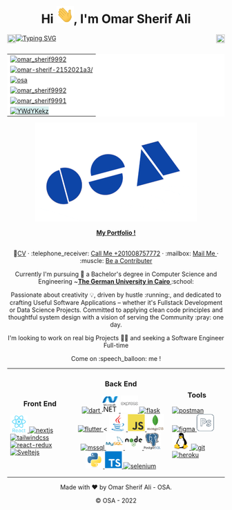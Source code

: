 <h1 align="center">Hi <img src="https://raw.githubusercontent.com/ABSphreak/ABSphreak/master/gifs/Hi.gif" width="40px" height="40px">, I'm Omar Sherif Ali</h1>
<span>
<img src="https://media.giphy.com/media/hS3IR40sIwRl6zUyrQ/giphy.gif" width="20" height="20" align="left" >
<img src="https://media.giphy.com/media/hS3IR40sIwRl6zUyrQ/giphy.gif" width="20" height="20" align="right" >
</span>

[![Typing SVG](https://readme-typing-svg.herokuapp.com?size=35&color=0D46AD&center=true&width=1000&height=61&lines=Computer+Science+and+Engineering+Graduate;Competitive+Programmer;UI%2FUX+Developer;Machine+Learning+Developer;MERN+Stack+Developer;Mobile+Application+Developer;Software+Engineer;Python+Developer)](https://osa-portfolio.vercel.app/)




<table align="left" border="0.1" bgcolor="#ffffff">
  
 <tr border="0" bgcolor="#ffffff">
    <td border="0" bgcolor="#ffffff">
    <a href="https://www.salesforce.com/trailblazer/omarsherif9992" target="blank"><img align="center" src="https://cdn-icons-png.flaticon.com/128/873/873124.png" alt="omar_sherif9992" height="40" width="40" /></a>
    </td>
 </tr>

 <tr border="0" bgcolor="#ffffff">
    <td border="0" bgcolor="#ffffff">
<a href="https://linkedin.com/in/omar-sherif-osa/" target="blank"><img align="center" src="https://raw.githubusercontent.com/rahuldkjain/github-profile-readme-generator/master/src/images/icons/Social/linked-in-alt.svg" alt="omar-sherif-2152021a3/" height="30" width="40" /></a>
      </td></tr>  
   <tr>
    <td>
<a href="https://www.youtube.com/channel/UCt0eXFStNA2oX5AqMjIBprw" target="blank"><img align="center" src="https://raw.githubusercontent.com/rahuldkjain/github-profile-readme-generator/master/src/images/icons/Social/youtube.svg" alt="osa" height="30" width="40" /></a>      </td></tr>    

   <tr>
    <td>
<a href="https://www.hackerrank.com/omar_sherif9992" target="blank"><img align="center" src="https://raw.githubusercontent.com/rahuldkjain/github-profile-readme-generator/master/src/images/icons/Social/hackerrank.svg" alt="omar_sherif9992" height="30" width="40" /></a>    </td></tr>    

  <tr>
    <td>
<a href="https://www.leetcode.com/omar_sherif9991" target="blank"><img align="center" src="https://raw.githubusercontent.com/rahuldkjain/github-profile-readme-generator/master/src/images/icons/Social/leet-code.svg" alt="omar_sherif9991" height="30" width="40" /></a>     
   </td>
</tr>    
  
  <tr>
    <td >
<a href="https://discord.gg/YWdYKekz" target="blank" style="background-color: #D6EEEE"><img align="center" src="https://raw.githubusercontent.com/rahuldkjain/github-profile-readme-generator/master/src/images/icons/Social/discord.svg" alt="YWdYKekz" height="30" width="40" /></a>    
   </td>
</tr>    

</table>

<div align="center">


  
  <p align="center">
    <img src="logo-animated-1.gif" alt="OSA Logo" height="230">
    
<a href="https://osa-portfolio.vercel.app/" ><strong>My Portfolio ! </strong></a>
                                                                  
<br />
📄<a href="https://drive.google.com/file/d/1y-f4t0GRwuUKXo39RswE0OOl22mlxA5x/view?usp=sharing" download target="_blank">CV</a>    ·
  :telephone_receiver: <a href="tel:+201008757772" >Call Me +201008757772</a>
    ·
    :mailbox: <a href="mailto:omar.sherif9992@gmail.com?cc=&subject=Omar's%20Github&body=Dear%20Omar%20Sherif%20Ali%2C%0D%0A%0D%0A%0D%0A%0D%0A%0D%0A%0D%0ARegards%2C%0D%0A%5BYour%20Name%5D%0D%0A%5BYour%20Phone%20Number%5D%0D%0A%5BLinkedin%20to%20connect%5D%0D%0A%5BCompany%20name%5D%0D%0A%0D%0A" target="_blank">
                                                                 Mail Me </a>
   	      ·
    :muscle: <a href="mailto:osa.helpme@gmail.com?subject=I%20want%20to%20be%20a%20Contributor&body=Dear%20Omar%20Sherif%20Ali%2C%0D%0A%0D%0A%0D%0A%0D%0A%0D%0A%0D%0ARegards%2C%0D%0A%5BYour%20Name%5D%0D%0A%5BYour%20Phone%20Number%5D%0D%0A%5BLinkedin%20to%20connect%5D%0D%0A%5BCompany%20name%5D%0D%0A%0D%0A" target="_blank">Be a Contributer</a>
  </p>
  <p>
  
<p> Currently I'm pursuing 📜 a Bachelor's degree in Computer Science and Engineering ~<span align="center"><a href=""><strong>The German University in Cairo </strong></a>:school:</span></p>

<p>Passionate about creativity 💡, driven by hustle :running:, and dedicated to crafting Useful Software Applications – whether it's Fullstack Development or Data Science Projects. Committed to applying clean code principles and thoughtful system design with a vision of serving the Community :pray: one day.</p>
  
  <p>I'm looking to work on real big Projects 👩‍💻 and seeking a Software Engineer Full-time</p>
  <p>Come on :speech_balloon: me !</p>
  </p>
  
<table>
  <tr>
    <td>
      <h3 align="center">Front End</h3>
      <a href="https://reactjs.org/" target="_blank" rel="noreferrer"> <img src="https://raw.githubusercontent.com/devicons/devicon/master/icons/react/react-original-wordmark.svg" alt="react" width="40" height="40"/> </a> <a href="https://nextjs.org/" target="_blank" rel="noreferrer"> <img src="https://cdn.worldvectorlogo.com/logos/nextjs-2.svg" alt="nextjs" width="40" height="40"/> </a><a href="https://tailwindcss.com/" target="_blank" rel="noreferrer"> <img src="https://github.com/omar-sherif9992/omar-sherif9992/assets/69806823/0ae38e7f-a9fe-42c5-bd8c-dc392d2463f7" alt="tailwindcss" width="40" height="40"/></a><a href="https://redux.js.org/" target="_blank" rel="noreferrer"> <img src="https://github.com/omar-sherif9992/omar-sherif9992/assets/69806823/35a28f1a-d1d0-4531-ba3d-ddf5fccb010c" alt="react-redux" width="40" height="40"/></a><a href="https://svelte.dev/" target="_blank" rel="noreferrer"> <img src="https://github.com/omar-sherif9992/omar-sherif9992/assets/69806823/0393cd92-2d49-4c43-9719-5b13ffba7fac" alt="Sveltejs" width="40" height="40"/></a>
      
</td>
    
    
  <td>  
          <h3 align="center">Back End</h3>

<p align="center"> <a href="https://dart.dev" target="_blank" rel="noreferrer"> <img src="https://www.vectorlogo.zone/logos/dartlang/dartlang-icon.svg" alt="dart" width="40" height="40"/> </a> <a href="https://dotnet.microsoft.com/" target="_blank" rel="noreferrer"> <img src="https://raw.githubusercontent.com/devicons/devicon/master/icons/dot-net/dot-net-original-wordmark.svg" alt="dotnet" width="40" height="40"/> </a> <a href="https://expressjs.com" target="_blank" rel="noreferrer"> <img src="https://raw.githubusercontent.com/devicons/devicon/master/icons/express/express-original-wordmark.svg" alt="express" width="40" height="40"/> </a>  <a href="https://flask.palletsprojects.com/" target="_blank" rel="noreferrer"> <img src="https://www.vectorlogo.zone/logos/pocoo_flask/pocoo_flask-icon.svg" alt="flask" width="40" height="40"/> </a> <a href="https://flutter.dev" target="_blank" rel="noreferrer"> <img src="https://www.vectorlogo.zone/logos/flutterio/flutterio-icon.svg" alt="flutter" width="40" height="40"/> </a> < <a href="https://www.java.com" target="_blank" rel="noreferrer"> <img src="https://raw.githubusercontent.com/devicons/devicon/master/icons/java/java-original.svg" alt="java" width="40" height="40"/> </a> <a href="https://developer.mozilla.org/en-US/docs/Web/JavaScript" target="_blank" rel="noreferrer"> <img src="https://raw.githubusercontent.com/devicons/devicon/master/icons/javascript/javascript-original.svg" alt="javascript" width="40" height="40"/> </a>  <a href="https://www.mongodb.com/" target="_blank" rel="noreferrer"> <img src="https://raw.githubusercontent.com/devicons/devicon/master/icons/mongodb/mongodb-original-wordmark.svg" alt="mongodb" width="40" height="40"/> </a> <a href="https://www.microsoft.com/en-us/sql-server" target="_blank" rel="noreferrer"> <img src="https://www.svgrepo.com/show/303229/microsoft-sql-server-logo.svg" alt="mssql" width="40" height="40"/> </a> <a href="https://www.mysql.com/" target="_blank" rel="noreferrer"> <img src="https://raw.githubusercontent.com/devicons/devicon/master/icons/mysql/mysql-original-wordmark.svg" alt="mysql" width="40" height="40"/> </a>  <a href="https://nodejs.org" target="_blank" rel="noreferrer"> <img src="https://raw.githubusercontent.com/devicons/devicon/master/icons/nodejs/nodejs-original-wordmark.svg" alt="nodejs" width="40" height="40"/> </a>  <a href="https://www.postgresql.org" target="_blank" rel="noreferrer"> <img src="https://raw.githubusercontent.com/devicons/devicon/master/icons/postgresql/postgresql-original-wordmark.svg" alt="postgresql" width="40" height="40"/> </a> <a href="https://www.python.org" target="_blank" rel="noreferrer"> <img src="https://raw.githubusercontent.com/devicons/devicon/master/icons/python/python-original.svg" alt="python" width="40" height="40"/> </a> <a href="https://www.typescriptlang.org/" target="_blank" rel="noreferrer"> <img src="https://raw.githubusercontent.com/devicons/devicon/master/icons/typescript/typescript-original.svg" alt="typescript" width="40" height="40"/> </a><a href="https://www.selenium.dev" target="_blank" rel="noreferrer"> <img src="https://raw.githubusercontent.com/detain/svg-logos/780f25886640cef088af994181646db2f6b1a3f8/svg/selenium-logo.svg" alt="selenium" width="40" height="40"/> </a>  </p>
    </td>
    <td>
      <h3 align="center">Tools</h3>
  <p>
      <a href="https://postman.com" target="_blank" rel="noreferrer"> <img src="https://www.vectorlogo.zone/logos/getpostman/getpostman-icon.svg" alt="postman" width="40" height="40"/> </a> <a href="https://www.figma.com/" target="_blank" rel="noreferrer"> <img src="https://www.vectorlogo.zone/logos/figma/figma-icon.svg" alt="figma" width="40" height="40"/> </a><a href="https://www.photoshop.com/en" target="_blank" rel="noreferrer"> <img src="https://raw.githubusercontent.com/devicons/devicon/master/icons/photoshop/photoshop-line.svg" alt="photoshop" width="40" height="40"/> </a><a href="https://www.linux.org/" target="_blank" rel="noreferrer"> <img src="https://raw.githubusercontent.com/devicons/devicon/master/icons/linux/linux-original.svg" alt="linux" width="40" height="40"/> </a><a href="https://git-scm.com/" target="_blank" rel="noreferrer"> <img src="https://www.vectorlogo.zone/logos/git-scm/git-scm-icon.svg" alt="git" width="40" height="40"/> </a> <a href="https://heroku.com" target="_blank" rel="noreferrer"> <img src="https://www.vectorlogo.zone/logos/heroku/heroku-icon.svg" alt="heroku" width="40" height="40"/> </a>
  </p>
    </td>
  </tr>
  
  </table>

<p>
<!-- <img src="https://github-readme-stats.vercel.app/api?username=omar-sherif9992&show_icons=true&theme=radical&icon_color=0D46AD&text_color=fff&title_color=fff" height="170">
   -->
<!-- <img src="https://github-readme-stats.vercel.app/api/top-langs/?username=omar-sherif9992&layout=compact&theme=radical&title_color=fff&text_color=fff" height="170"> -->
  </p>
<!--
<p><img  src="http://github-readme-streak-stats.herokuapp.com?user=omar-sherif9992&theme=radical&date_format=j%20M%5B%20Y%5D&ring=ADADAD&sideNums=FFFFFF&currStreakNum=FFFFFF&fire=9E9BAD&dates=FFFFFF&currStreakLabel=0D46AD&sideLabels=0D46AD&border=DD2727" alt="omar-sherif9992" height="170" /></p> -->
</div>

<p  align="center">Made with ❤️ by Omar Sherif Ali - OSA.</p>
<p  align="center">© OSA - 2022</p>
